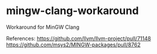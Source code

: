 # mingw-clang-workaround
Workaround for MinGW Clang

References: 
https://github.com/llvm/llvm-project/pull/71148
https://github.com/msys2/MINGW-packages/pull/8762

